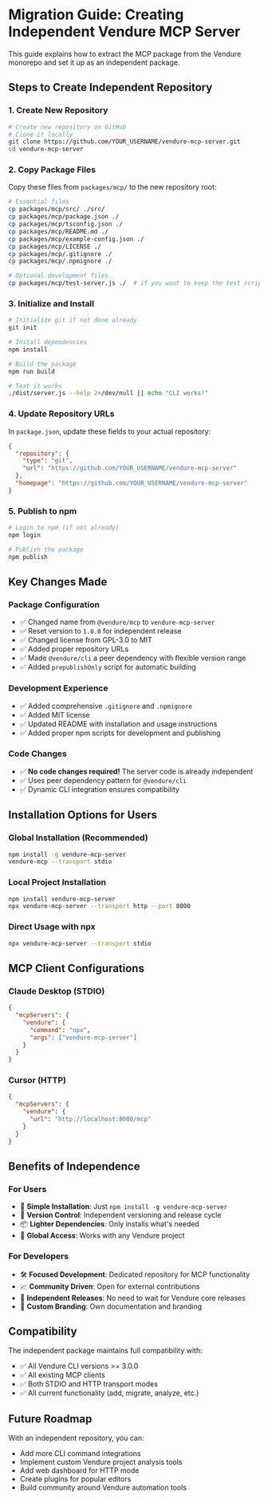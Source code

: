 # Migration Guide: Creating Independent Vendure MCP Server

This guide explains how to extract the MCP package from the Vendure monorepo and set it up as an independent package.

## Steps to Create Independent Repository

### 1. Create New Repository

```bash
# Create new repository on GitHub
# Clone it locally
git clone https://github.com/YOUR_USERNAME/vendure-mcp-server.git
cd vendure-mcp-server
```

### 2. Copy Package Files

Copy these files from `packages/mcp/` to the new repository root:

```bash
# Essential files
cp packages/mcp/src/ ./src/
cp packages/mcp/package.json ./
cp packages/mcp/tsconfig.json ./
cp packages/mcp/README.md ./
cp packages/mcp/example-config.json ./
cp packages/mcp/LICENSE ./
cp packages/mcp/.gitignore ./
cp packages/mcp/.npmignore ./

# Optional development files
cp packages/mcp/test-server.js ./  # if you want to keep the test script
```

### 3. Initialize and Install

```bash
# Initialize git if not done already
git init

# Install dependencies
npm install

# Build the package
npm run build

# Test it works
./dist/server.js --help 2>/dev/null || echo "CLI works!"
```

### 4. Update Repository URLs

In `package.json`, update these fields to your actual repository:

```json
{
  "repository": {
    "type": "git",
    "url": "https://github.com/YOUR_USERNAME/vendure-mcp-server"
  },
  "homepage": "https://github.com/YOUR_USERNAME/vendure-mcp-server"
}
```

### 5. Publish to npm

```bash
# Login to npm (if not already)
npm login

# Publish the package
npm publish
```

## Key Changes Made

### Package Configuration
- ✅ Changed name from `@vendure/mcp` to `vendure-mcp-server`
- ✅ Reset version to `1.0.0` for independent release
- ✅ Changed license from GPL-3.0 to MIT
- ✅ Added proper repository URLs
- ✅ Made `@vendure/cli` a peer dependency with flexible version range
- ✅ Added `prepublishOnly` script for automatic building

### Development Experience
- ✅ Added comprehensive `.gitignore` and `.npmignore`
- ✅ Added MIT license
- ✅ Updated README with installation and usage instructions
- ✅ Added proper npm scripts for development and publishing

### Code Changes
- ✅ **No code changes required!** The server code is already independent
- ✅ Uses peer dependency pattern for `@vendure/cli`
- ✅ Dynamic CLI integration ensures compatibility

## Installation Options for Users

### Global Installation (Recommended)
```bash
npm install -g vendure-mcp-server
vendure-mcp --transport stdio
```

### Local Project Installation
```bash
npm install vendure-mcp-server
npx vendure-mcp-server --transport http --port 8000
```

### Direct Usage with npx
```bash
npx vendure-mcp-server --transport stdio
```

## MCP Client Configurations

### Claude Desktop (STDIO)
```json
{
  "mcpServers": {
    "vendure": {
      "command": "npx",
      "args": ["vendure-mcp-server"]
    }
  }
}
```

### Cursor (HTTP)
```json
{
  "mcpServers": {
    "vendure": {
      "url": "http://localhost:8000/mcp"
    }
  }
}
```

## Benefits of Independence

### For Users
- 🎯 **Simple Installation**: Just `npm install -g vendure-mcp-server`
- 🔄 **Version Control**: Independent versioning and release cycle
- 📦 **Lighter Dependencies**: Only installs what's needed
- 🚀 **Global Access**: Works with any Vendure project

### For Developers
- 🛠️ **Focused Development**: Dedicated repository for MCP functionality
- 📈 **Community Driven**: Open for external contributions
- 🔧 **Independent Releases**: No need to wait for Vendure core releases
- 🎨 **Custom Branding**: Own documentation and branding

## Compatibility

The independent package maintains full compatibility with:
- ✅ All Vendure CLI versions >= 3.0.0
- ✅ All existing MCP clients
- ✅ Both STDIO and HTTP transport modes
- ✅ All current functionality (add, migrate, analyze, etc.)

## Future Roadmap

With an independent repository, you can:
- Add more CLI command integrations
- Implement custom Vendure project analysis tools
- Add web dashboard for HTTP mode
- Create plugins for popular editors
- Build community around Vendure automation tools 